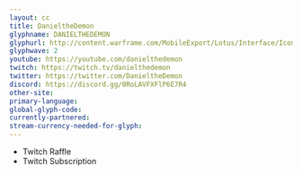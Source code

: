```yaml
---
layout: cc
title: DanieltheDemon
glyphname: DANIELTHEDEMON
glyphurl: http://content.warframe.com/MobileExport/Lotus/Interface/Icons/Player/ContentCreators/DanieltheDemon.png
glyphwave: 2
youtube: https://youtube.com/danielthedemon
twitch: https://twitch.tv/danielthedemon
twitter: https://twitter.com/DanieltheDemon
discord: https://discord.gg/0RoLAVFXFlP6E7R4
other-site: 
primary-language: 
global-glyph-code: 
currently-partnered: 
stream-currency-needed-for-glyph: 
---
```

* Twitch Raffle
* Twitch Subscription
